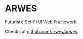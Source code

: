# ARWES

Futuristic Sci-Fi UI Web Framework.

Check out [github.com/arwes/arwes](https://github.com/arwes/arwes).

